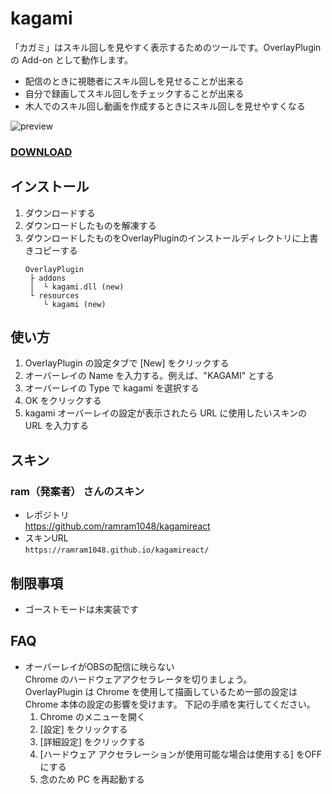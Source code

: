 # kagami

「カガミ」はスキル回しを見やすく表示するためのツールです。OverlayPlugin の Add-on として動作します。  

* 配信のときに視聴者にスキル回しを見せることが出来る
* 自分で録画してスキル回しをチェックすることが出来る
* 木人でのスキル回し動画を作成するときにスキル回しを見せやすくなる

![preview](https://github.com/ramram1048/kagamireact/raw/master/mdimages/preview.gif)

### **[DOWNLOAD](<https://github.com/anoyetta-academy/kagami/releases>)**

## インストール
1. ダウンロードする
2. ダウンロードしたものを解凍する
3. ダウンロードしたものをOverlayPluginのインストールディレクトリに上書きコピーする
   ```
   OverlayPlugin
    ├ addons
    │  └ kagami.dll (new)
    └ resources
       └ kagami (new)
   ```

## 使い方
1. OverlayPlugin の設定タブで [New] をクリックする
2. オーバーレイの Name を入力する。例えば、"KAGAMI" とする
3. オーバーレイの Type で kagami を選択する
4. OK をクリックする
5. kagami オーバーレイの設定が表示されたら URL に使用したいスキンの URL を入力する

## スキン
### ram（発案者） さんのスキン
* レポジトリ  
https://github.com/ramram1048/kagamireact  
* スキンURL  
```https://ramram1048.github.io/kagamireact/```

## 制限事項
* ゴーストモードは未実装です

## FAQ
* オーバーレイがOBSの配信に映らない  
Chrome のハードウェアアクセラレータを切りましょう。  
OverlayPlugin は Chrome を使用して描画しているため一部の設定は Chrome 本体の設定の影響を受けます。 
下記の手順を実行してください。  
    1. Chrome のメニューを開く
    2. [設定] をクリックする
    3. [詳細設定] をクリックする
    4. [ハードウェア アクセラレーションが使用可能な場合は使用する] をOFFにする
    5. 念のため PC を再起動する
